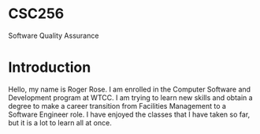 # CSC256
Software Quality Assurance

# Introduction
Hello, my name is Roger Rose. I am enrolled in the Computer Software and Development program at WTCC. I am trying to learn new skills and obtain a degree to make a career transition from Facilities Management to a Software Engineer role. I have enjoyed the classes that I have taken so far, but it is a lot to learn all at once. 

